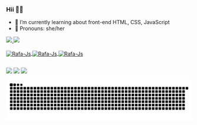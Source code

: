 ### Hii 🌸✨

- 🌱 I’m currently learning about front-end HTML, CSS, JavaScript  
- 🌷 Pronouns: she/her

<div>
  <a href="https://github.com/Emily-Sousa">
  <img height="150em" src="https://github-readme-stats.vercel.app/api?username=Emily-Sousa&show_icons=true&theme=outrun&include_all_commits=true&count_private=true"/>
  <img height="150em" src="https://github-readme-stats.vercel.app/api/top-langs/?username=Emily-Sousa&layout=compact&langs_count=7&theme=outrun"/>
</div>

  
<div style="display: inline_block"><br>
<img align="center" alt="Rafa-Js" height="30" width="40" src="https://cdn.jsdelivr.net/gh/devicons/devicon/icons/html5/html5-original.svg" />
<img align="center" alt="Rafa-Js" height="30" width="40" src="https://cdn.jsdelivr.net/gh/devicons/devicon/icons/css3/css3-original.svg" />
<img align="center" alt="Rafa-Js" height="30" width="40" src= "https://cdn.jsdelivr.net/gh/devicons/devicon/icons/javascript/javascript-original.svg" />
</div>
  
  ##
 
  <div align="">
 <a href= "mailto:emilydesousacruzalt@gmail.com"><img src="https://img.shields.io/badge/Gmail-D14836?style=for-the-badge&logo=gmail&logoColor=white" target="_blank"></a>
 <a href= "https://www.instagram.com/emyzote/"><img src="https://img.shields.io/badge/Instagram-E4405F?style=for-the-badge&logo=instagram&logoColor=white" target="_blank"></a>
 <a href= "https://www.linkedin.com/in/emilydesousacruz/"><img src="https://img.shields.io/badge/LinkedIn-0077B5?style=for-the-badge&logo=linkedin&logoColor=white"target="_blank"></a> 
  </div>
  
![Snake animation](https://github.com/Emily-Sousa/Emily-Sousa/blob/output/github-contribution-grid-snake.svg)
